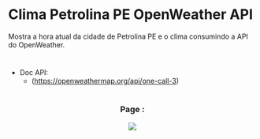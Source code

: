 # Clima Petrolina PE OpenWeather API

Mostra a hora atual da cidade de Petrolina PE e o clima consumindo a API do OpenWeather.

#
* Doc API:
  * (https://openweathermap.org/api/one-call-3) 
#


#
<div align='center'>
<h3>Page :</h3>
<img src="https://github.com/rafaelsantosr1/weather/assets/88357162/befc5128-b97e-4006-887e-3055abcd5dc3"/>
</div>


